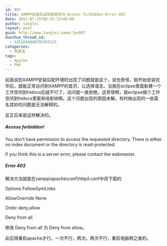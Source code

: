 ```yaml
---
id: 997
title: XAMPP安装后出现拒绝访问-Access forbidden-Error 403
date: 2011-07-15T00:35:15+00:00
author: tanglei
layout: post
guid: http://www.tanglei.name/?p=997
duoshuo_thread_id:
  - 1351844048792453123
categories:
  - 除臭虫
tags:
  - Apache
  - PHP
---
```

前面说到XAMPP安装后配环境时出现了问题就是这个，说也奇怪，刚开始安装完毕后，就能正常访问到XAMPP的首页，让选择语言。当我在eclipse里面新建一个工作空间到htdocs后就不行了，访问就一直拒绝。这奇怪啊，我eclipse搞个工作空间到htdocs里面有啥影响啊。这个问题出现的原因未解。有时候出现的一些莫名其妙的问题是无法解释的。

反正后来是这样解决的。

##### Access forbidden!

You don’t have permission to access the requested directory. There is either no index document or the directory is read-protected.

If you think this is a server error, please contact the webmaster.

##### Error 403

解决方法就是在xampp\apache\conf\httpd.conf中将下面的

<Directory />
  
Options FollowSymLinks
  
AllowOverride None
  
Order deny,allow
  
Deny from all
  
</Directory>

修改 Deny from all 为 Deny from allow。

此后得重启apache才行。一次不行，两次。两次不行，重启电脑啊之类的。
